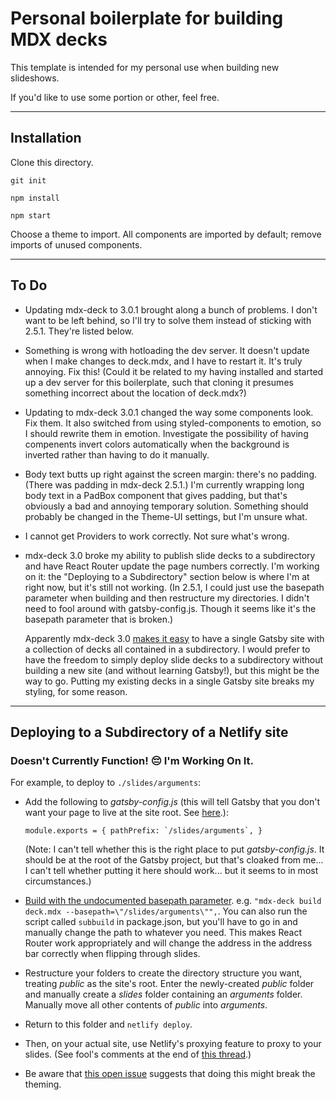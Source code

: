 # Personal boilerplate for building MDX decks

This template is intended for my personal use when building new slideshows.  

If you'd like to use some portion or other, feel free.

---

## Installation

Clone this directory.

`git init`

`npm install`

`npm start`

Choose a theme to import.  All components are imported by default; remove imports of unused components.

---

## To Do

* Updating mdx-deck to 3.0.1 brought along a bunch of problems.  I don't want to be left behind, so I'll try to solve them instead of sticking with 2.5.1.  They're listed below.

* Something is wrong with hotloading the dev server. It doesn't update when I make changes to deck.mdx, and I have to restart it. It's truly annoying. Fix this!  (Could it be related to my having installed and started up a dev server for this boilerplate, such that cloning it presumes something incorrect about the location of deck.mdx?) 

* Updating to mdx-deck 3.0.1 changed the way some components look.  Fix them.  It also switched from using styled-components to emotion, so I should rewrite them in emotion.  Investigate the possibility of having compenents invert colors automatically when the background is inverted rather than having to do it manually.

* Body text butts up right against the screen margin: there's no padding.  (There was padding in mdx-deck 2.5.1.)  I'm currently wrapping long body text in a PadBox component that gives padding, but that's obviously a bad and annoying temporary solution.  Something should probably be changed in the Theme-UI settings, but I'm unsure what.

* I cannot get Providers to work correctly.  Not sure what's wrong.

* mdx-deck 3.0 broke my ability to publish slide decks to a subdirectory and have React Router update the page numbers correctly.  I'm working on it: the "Deploying to a Subdirectory" section below is where I'm at right now, but it's still not working.  (In 2.5.1, I could just use the basepath parameter when building and then restructure my directories.  I didn't need to fool around with gatsby-config.js.  Though it seems like it's the basepath parameter that is broken.)

  	Apparently mdx-deck 3.0 [makes it easy](https://github.com/jxnblk/mdx-deck/blob/master/docs/gatsby.md) to have a single Gatsby site with a collection of decks all contained in a subdirectory.  I would prefer to have the freedom to simply deploy slide decks to a subdirectory without building a new site (and without learning Gatsby!), but this might be the way to go.  Putting my existing decks in a single Gatsby site breaks my styling, for some reason.

---

## Deploying to a Subdirectory of a Netlify site

### Doesn't Currently Function! :pensive: I'm Working On It. 

For example, to deploy to `./slides/arguments`:

* Add the following to *gatsby-config.js* (this will tell Gatsby that you don't want your page to live at the site root. See [here](https://www.gatsbyjs.org/docs/path-prefix/).):

	``
	module.exports = {
	  pathPrefix: `/slides/arguments`,
	}
	``

	(Note: I can't tell whether this is the right place to put *gatsby-config.js*.  It should be at the root of the Gatsby project, but that's cloaked from me... I can't tell whether putting it here should work... but it seems to in most circumstances.)

* [Build with the undocumented basepath parameter](https://github.com/jxnblk/mdx-deck/issues/291). e.g. `"mdx-deck build deck.mdx --basepath=\"/slides/arguments\"",`.  You can also run the script called `subbuild` in package.json, but you'll have to go in and manually change the path to whatever you need.  This makes React Router work appropriately and will change the address in the address bar correctly when flipping through slides.

* Restructure your folders to create the directory structure you want, treating *public* as the site's root.  Enter the newly-created *public* folder and manually create a *slides* folder containing an *arguments* folder.  Manually move all other contents of *public* into *arguments*.

* Return to this folder and `netlify deploy`.

* Then, on your actual site, use Netlify's proxying feature to proxy to your slides. (See fool's comments at the end of [this thread](https://github.com/netlify/cli/issues/16).)

* Be aware that [this open issue](https://github.com/jxnblk/mdx-deck/issues/425) suggests that doing this might break the theming.

